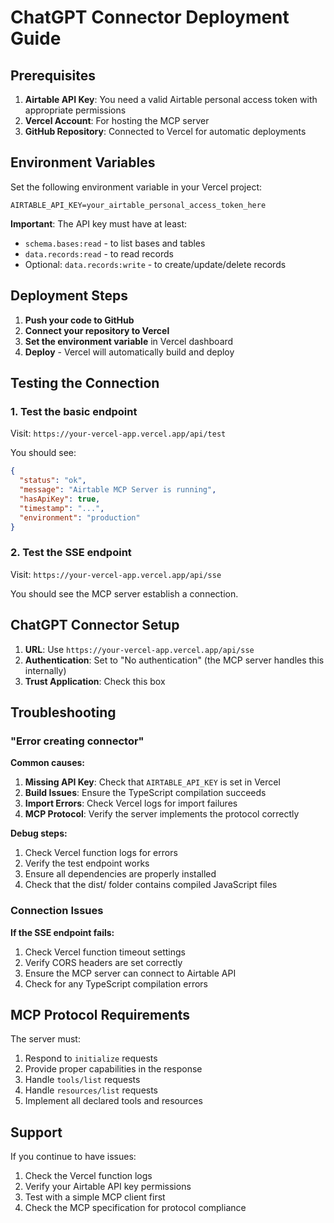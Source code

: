 # ChatGPT Connector Deployment Guide

## Prerequisites

1. **Airtable API Key**: You need a valid Airtable personal access token with appropriate permissions
2. **Vercel Account**: For hosting the MCP server
3. **GitHub Repository**: Connected to Vercel for automatic deployments

## Environment Variables

Set the following environment variable in your Vercel project:

```
AIRTABLE_API_KEY=your_airtable_personal_access_token_here
```

**Important**: The API key must have at least:
- `schema.bases:read` - to list bases and tables
- `data.records:read` - to read records
- Optional: `data.records:write` - to create/update/delete records

## Deployment Steps

1. **Push your code to GitHub**
2. **Connect your repository to Vercel**
3. **Set the environment variable** in Vercel dashboard
4. **Deploy** - Vercel will automatically build and deploy

## Testing the Connection

### 1. Test the basic endpoint
Visit: `https://your-vercel-app.vercel.app/api/test`

You should see:
```json
{
  "status": "ok",
  "message": "Airtable MCP Server is running",
  "hasApiKey": true,
  "timestamp": "...",
  "environment": "production"
}
```

### 2. Test the SSE endpoint
Visit: `https://your-vercel-app.vercel.app/api/sse`

You should see the MCP server establish a connection.

## ChatGPT Connector Setup

1. **URL**: Use `https://your-vercel-app.vercel.app/api/sse`
2. **Authentication**: Set to "No authentication" (the MCP server handles this internally)
3. **Trust Application**: Check this box

## Troubleshooting

### "Error creating connector"

**Common causes:**
1. **Missing API Key**: Check that `AIRTABLE_API_KEY` is set in Vercel
2. **Build Issues**: Ensure the TypeScript compilation succeeds
3. **Import Errors**: Check Vercel logs for import failures
4. **MCP Protocol**: Verify the server implements the protocol correctly

**Debug steps:**
1. Check Vercel function logs for errors
2. Verify the test endpoint works
3. Ensure all dependencies are properly installed
4. Check that the dist/ folder contains compiled JavaScript files

### Connection Issues

**If the SSE endpoint fails:**
1. Check Vercel function timeout settings
2. Verify CORS headers are set correctly
3. Ensure the MCP server can connect to Airtable API
4. Check for any TypeScript compilation errors

## MCP Protocol Requirements

The server must:
1. Respond to `initialize` requests
2. Provide proper capabilities in the response
3. Handle `tools/list` requests
4. Handle `resources/list` requests
5. Implement all declared tools and resources

## Support

If you continue to have issues:
1. Check the Vercel function logs
2. Verify your Airtable API key permissions
3. Test with a simple MCP client first
4. Check the MCP specification for protocol compliance

